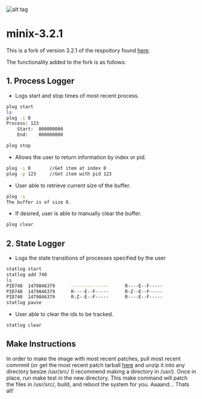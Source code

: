 ![alt tag](http://cdns2.freepik.com/free-photo/terminal-windows_318-9332.jpg)

# minix-3.2.1
This is a fork of version 3.2.1 of the respoitory found [here](https://github.com/minix3/minix).

The functionality added to the fork is as follows:
## 1. Process Logger
* Logs start and stop times of most recent process.
```bash
plog start
ls
plog -i 0
Process: 123
	Start:	000000000
	End:	000000000

plog stop
```
* Allows the user to return information by index or pid.
```bash
plog -i 0		//Get item at index 0
plog -p 123		//Get item with pid 123
```
  * User able to retrieve current size of the buffer.
```bash
plog -s
The buffer is of size 0.
```
  * If desired, user is able to manually clear the buffer.
```bash
plog clear
```

## 2. State Logger
* Logs the state transitions of processes specified by the user
```bash
statlog start
statlog add 740
ls
PID740  1479846379      --------------      R----E--F-----
PID740  1479846379      R----E--F-----      R-Z--E--F-----
PID740  1479846379      R-Z--E--F-----      R----E--F-----
statlog pause
```
* User able to clear the ids to be tracked.
```bash
statlog clear
```
## Make Instructions
In order to make the image with most recent patches, pull most recent commmit (or get the most recent patch tarball [here](https://github.com/Jakeman893/minix-3.2.1/releases) and unzip it into any directory besize /usr/src/ (I recommend making a directory in /usr/).
Once in place, run make test in the new directory. This make command will patch the files in /usr/src/, build, and reboot the system for you. Aaaand... Thats all!

